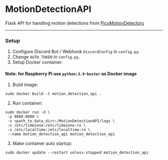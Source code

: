 # MotionDetectionAPI

Flask API for handling motion detections from [PicoMotionDetectors](https://github.com/TheZodiaCC/PicoMotionDetector)

---

### Setup

1. Configure Discord Bot / Webhook `DiscordConfig` in `config.py`.
2. Change `AUTH_TOKEN` in `config.py`.
3. Setup Docker container:
#### Note: for Raspberry Pi use `python:3.9-buster` as Docker image
   1. Build image: 
   ```
   sudo docker build -t motion_detection_api .
   ```
   2. Run container:
   ```
   sudo docker run -d \
    -p 8080:8080 \
    -v <path_to_data_dir>:/MotionDetectionAPI/logs \
    -v /etc/timezone:/etc/timezone:ro \
    -v /etc/localtime:/etc/localtime:ro \
    --name motion_detection_api motion_detection_api
   ```
   3. Make container auto startup:
   ```
   sudo docker update --restart unless-stopped motion_detection_api
   ```
